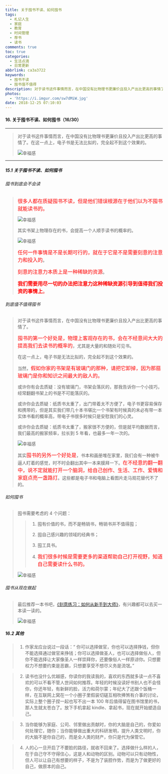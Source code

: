 ```yaml
---
title: 关于囤书不读、如何囤书
tags:
  - 札记人生
  - 家庭
  - 教育
  - 时间管理
  - 荐书
  - 读书
comments: true
toc: true
categories:
  - 生活点滴
  - 日常更新
abbrlink: ca3a3722
keywords:
  - 囤书不读
  - 囤书值不值得
description: 对于读书这件事情而言，在中国没有比物理书更廉价且投入产出比更高的事情了。在这一点上，电子书是无法比拟的，完全起不到这个效果的。
photos:
  - 'https://i.imgur.com/sw7dMiW.jpg'
date: 2018-12-25 07:10:03
---
```

<script type="text/javascript" src="/js/src/bai.js"></script>


#### 16. 关于囤书不读、如何囤书（16/30）
---
> 对于读书这件事情而言，在中国没有比物理书更廉价且投入产出比更高的事情了。在这一点上，电子书是无法比拟的，完全起不到这个效果的。
>
> ![幸福感](https://i.imgur.com/CMIbyUj.png)

---
##### 15.1 关于囤书不读、如何囤书
###### 囤书到底会不会读

> <font color="red" size = 3>很多人都在质疑囤书不读，但是他们错误根源在于他们以为不囤书就能读书的。</font>
>
> ![幸福感](https://i.imgur.com/LeWd2Nz.jpg)
>
> 其实书架上物理存在的书，会提高一个人顺手读书的概率的。
>
> ![幸福感](https://i.imgur.com/e4kOkXi.png)
>
> <font color="red" size = 3>任何一件事情是不是长期可行的，就在于它是不是需要刻意的注意力和投入的</font>。
>
> <font color="red" size = 3>刻意的注意力本质上是一种稀缺的资源</font>。
>
> <font color="red" size = 3>**我们需要用尽一切的办法把注意力这种稀缺资源引导到值得我们投资的事情上**。</font>

###### 到底值不值得囤书
> 对于读书这件事情而言，在中国没有比物理书更廉价且投入产出比更高的事情了。
>
> <font color="red" size = 3>囤书的第一个好处是，物理上客观存在的书，会在不经意间大大的提高我们去读书的概率的</font>，尤其是大量的和随处可见书。
>
> 在这一点上，电子书是无法比拟的，完全起不到这个效果的。
>
> 当然，<font color="red" size = 3>假如你家的书架是有玻璃门的那种，请把它卸掉，因为那扇玻璃门是你和知识之间最大的敌人的。</font>
>
> 或许你有会去质疑：没有玻璃门，书架会落灰的，那我告诉你一个小技巧，经常翻翻书架上的书是不可能落灰的。
>
> 或许你会去质疑：纸质书太重了，出门带着太不方便了，电子书更容易保存和携带的，但是其实我们带几十本书堪比一个书架有时候真的未必有带一本实体书看的概率高，带电子书很多时候只是安慰我们的心灵。
>
> 或许你会去质疑：纸质书太重了，搬家很不方便的，但是就平均数据而言，我们最高的搬家频率，拉长到 5 年看，也最多一年一次的。
>
> ![幸福感](https://i.imgur.com/1Pn8vYZ.png)
>
> 其实<font color="red" size = 3>囤书的另外一个好处是</font>，书本和画册堆在家里，我们会有一种被牛逼人盯着的感觉，时不时会翻出其中一本来膜拜一下。<font color="red" size = 3>在不经意的翻一翻中，说不定就能打开一个脑洞，给自己创作、生活、工作、爱情和家庭点亮一盏路灯</font>。这些都是电子书和电脑上看图片走马观花替代不了的。

###### 如何囤书
> 囤书需要考虑的 4 个问题：
>
>> 1. 囤有价值的书，而不是畅销书，畅销书并不值得囤；
>>
>> 2. 囤自己感兴趣的领域的经典书；
>>
>> 3. 囤工具书。
>>
>> 4. <font color="red" size = 3>我们很多时候是需要更多的渠道帮助自己打开视野，知道自己需要读什么书的。</font>
>
> ![幸福感](https://i.imgur.com/OLyO0s9.png)

###### 囤书从现在做起
> 最后推荐一本书吧，[《刻意练习：如何从新手到大师》](https://item.jd.com/11990777.html)，有兴趣都可以去买一本读一读的。
>
> ![幸福感](https://i.imgur.com/VFGFPlg.png)

##### 16.2 其他

> 1. 作家龙应台说过一段话：“ 你可以选择做官，你也可以选择挣钱，但你不能选择通过做官来挣钱；你可以选择做圣人，也可以选择做俗人，但你不能选择让大家像圣人一样崇拜你，还要像俗人一样原谅你。只想要权力不想要约束是恶霸，只想要享受不想尽义务是流氓。”

> 2. 读书也没什么优越感，你读你的我读我的，喜欢的东西就多读一点不喜欢的可以不看不管人世间如何推荐。年轻的时候没读好书别人也不会怪你，你还年轻，有新鲜的脸，活力和荷尔蒙；年纪大了还跟个饭桶一样，在互联网上窝在一个小圈子里假装切磋互相吹捧煞有介事的讨论，实际上整个圈子捏一起也写不出一本 100 年后值得留在图书馆里的书，那人生就太苍白了。放下手机拿起 kindle、拿起书，现在就开始塑造自己。

> 3. 当你能够为家庭、公司、邻里做出贡献时，你的大脑是自己的，你爱如何处理它，随你；当你能够做出重大的科研发明，提升人类文明时，你的大脑不是你自己的，而是全人类的财产，你只是代为保管它。

> 4. 人的心一旦开启了不要脸的路径，就收不回来了。选择做什么样的人，在于自己守不守得住心，这是人和动物的区别。动物可以只有动物性，但人可以让自己有想要的样子，不是为了装腔作势，而是为了做更好的自己，做原本的自己。
